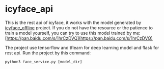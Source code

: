# icyface_api
This is the rest api of icyface, it works with the model generated by [icyface_offline](https://github.com/bupticybee/icyface_offline) project. If you do not have the resource or the patience to train a model yourself, you can try to use this model trained by me:
[https://pan.baidu.com/s/1hrCzDVQ](https://pan.baidu.com/s/1hrCzDVQ)

The project use tensorflow and tflearn for deep learning model and flask for rest api.
Run the project by this command:
```
python3 face_service.py [model_dir]
```
